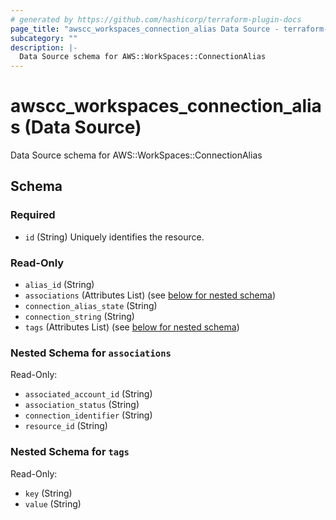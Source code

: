 ```yaml
---
# generated by https://github.com/hashicorp/terraform-plugin-docs
page_title: "awscc_workspaces_connection_alias Data Source - terraform-provider-awscc"
subcategory: ""
description: |-
  Data Source schema for AWS::WorkSpaces::ConnectionAlias
---
```


# awscc_workspaces_connection_alias (Data Source)

Data Source schema for AWS::WorkSpaces::ConnectionAlias



<!-- schema generated by tfplugindocs -->
## Schema

### Required

- `id` (String) Uniquely identifies the resource.

### Read-Only

- `alias_id` (String)
- `associations` (Attributes List) (see [below for nested schema](#nestedatt--associations))
- `connection_alias_state` (String)
- `connection_string` (String)
- `tags` (Attributes List) (see [below for nested schema](#nestedatt--tags))

<a id="nestedatt--associations"></a>
### Nested Schema for `associations`

Read-Only:

- `associated_account_id` (String)
- `association_status` (String)
- `connection_identifier` (String)
- `resource_id` (String)


<a id="nestedatt--tags"></a>
### Nested Schema for `tags`

Read-Only:

- `key` (String)
- `value` (String)
